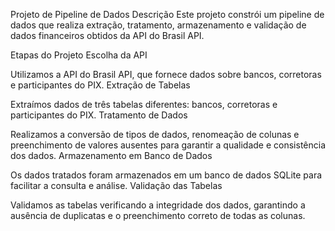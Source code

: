 Projeto de Pipeline de Dados
Descrição
Este projeto constrói um pipeline de dados que realiza extração, tratamento, armazenamento e validação de dados financeiros obtidos da API do Brasil API.

Etapas do Projeto
Escolha da API

Utilizamos a API do Brasil API, que fornece dados sobre bancos, corretoras e participantes do PIX.
Extração de Tabelas

Extraímos dados de três tabelas diferentes: bancos, corretoras e participantes do PIX.
Tratamento de Dados

Realizamos a conversão de tipos de dados, renomeação de colunas e preenchimento de valores ausentes para garantir a qualidade e consistência dos dados.
Armazenamento em Banco de Dados

Os dados tratados foram armazenados em um banco de dados SQLite para facilitar a consulta e análise.
Validação das Tabelas

Validamos as tabelas verificando a integridade dos dados, garantindo a ausência de duplicatas e o preenchimento correto de todas as colunas.
